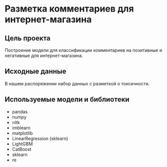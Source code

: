 # Разметка комментариев для интернет-магазина

## Цель проекта 
Построение модели для классификации комментариев на позитивные и негативные для интернет-магазина.

## Исходные данные
В нашем распоряжении набор данных с разметкой о токсичности.

## Используемые модели и библиотеки
- pandas
- numpy
- nltk
- imblearn
- matplotlib
- LinearRegression (sklearn)
- LightGBM
- CatBoost
- sklearn
- re